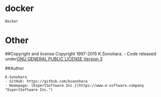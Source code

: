 # docker
    Docker

# Other

##Copyright and license
    Copyright 1997-2015 K.Sonohara.
    - Code released under[GNU GENERAL PUBLIC LICENSE Version 3](https://github.com/ksonohara/docker/blob/master/LICENSE)

##Author

    K.Sonohara
    - GitHub: https://github.com/ksonohara
    - Homepage: [ExpertSoftware Inc.](https://www.e-software.company "ExpertSoftware Inc.")
